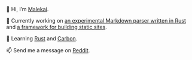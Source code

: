 👋 Hi, I’m [Malekai](@Malekaia).

👀 Currently working on [an experimental Markdown parser written in Rust](https://github.com/Malekaia/Marcus) and [a framework for building static sites](https://github.com/Malekaia/Antwerp).

🌱 Learning [Rust](https://www.rust-lang.org/) and [Carbon](https://github.com/carbon-language/carbon-lang#getting-started).

📫 Send me a message on [Reddit](https://www.reddit.com/user/Malekaia).
